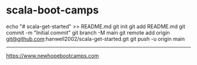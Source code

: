 # scala-boot-camps

echo "# scala-get-started" >> README.md
git init
git add README.md
git commit -m "Initial commit"
git branch -M main
git remote add origin git@github.com:hanwell2002/scala-get-started.git
git push -u origin main

---------------------------------
https://www.newhopebootcamps.com
